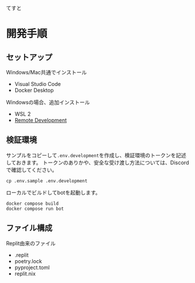 てすと

# 開発手順

## セットアップ

Windows/Mac共通でインストール
- Visual Studio Code
- Docker Desktop

Windowsの場合、追加インストール
- WSL 2
- [Remote Development](https://marketplace.visualstudio.com/items?itemName=ms-vscode-remote.vscode-remote-extensionpack)

## 検証環境

サンプルをコピーして`.env.development`を作成し、検証環境のトークンを記述しておきます。
トークンのありかや、安全な受け渡し方法については、Discordで確認してください。

```
cp .env.sample .env.development
```

ローカルでビルドしてbotを起動します。

```
docker compose build
docker compose run bot 
```
## ファイル構成

Replit由来のファイル
- .replit
- poetry.lock
- pyproject.toml
- replit.nix

